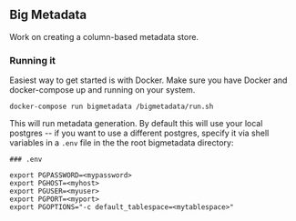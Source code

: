 ## Big Metadata

Work on creating a column-based metadata store.

### Running it

Easiest way to get started is with Docker.  Make sure you have Docker and
docker-compose up and running on your system.

    docker-compose run bigmetadata /bigmetadata/run.sh

This will run metadata generation.  By default this will use your local
postgres -- if you want to use a different postgres, specify it via shell
variables in a `.env` file in the the root bigmetadata directory:

    ### .env

    export PGPASSWORD=<mypassword>
    export PGHOST=<myhost>
    export PGUSER=<myuser>
    export PGPORT=<myport>
    export PGOPTIONS="-c default_tablespace=<mytablespace>"

